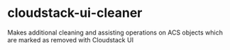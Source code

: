 # cloudstack-ui-cleaner
Makes additional cleaning and assisting operations on ACS objects which are marked as removed with Cloudstack UI

